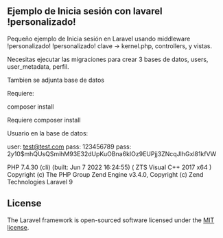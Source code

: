 
## Ejemplo de Inicia sesión con lavarel !personalizado! 

Pequeño ejemplo de Inicia sesión en Laravel usando middleware  !personalizado! !personalizado!
clave -> kernel.php, controllers, y vistas. 


Necesitas ejecutar las migraciones para crear 3 bases de datos, users, user_metadata, perfil.

Tambien se adjunta base de datos 

Requiere:

composer install 


Requiere 
composer install 

Usuario en la base de datos: 

user: test@test.com
pass: 123456789
pass: $2y$10$mhQUsQSmihM93E32dUpKuOBna6kIOz9EUPjj3ZNcqJIhGxl81kfVW


PHP 7.4.30 (cli) (built: Jun  7 2022 16:24:55) ( ZTS Visual C++ 2017 x64 )
Copyright (c) The PHP Group
Zend Engine v3.4.0, Copyright (c) Zend Technologies
Laravel 9 

## License

The Laravel framework is open-sourced software licensed under the [MIT license](https://opensource.org/licenses/MIT).
